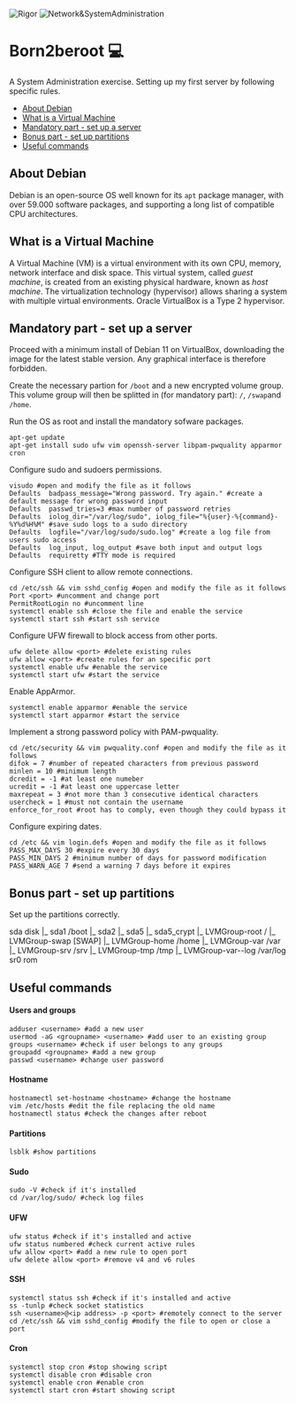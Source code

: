 ![Rigor](https://img.shields.io/badge/Rigor-306998) ![Network&SystemAdministration](https://img.shields.io/badge/Network&SystemAdministration-306998)

# Born2beroot :computer:
A System Administration exercise. Setting up my first server by following specific rules.

- [About Debian](https://github.com/denisgodoy/42-born2beroot#about-debian)
- [What is a Virtual Machine](https://github.com/denisgodoy/42-born2beroot#what-is-a-virtual-machine)
- [Mandatory part - set up a server](https://github.com/denisgodoy/42-born2beroot#setting-up-a-server)
- [Bonus part - set up partitions](https://github.com/denisgodoy/42-born2beroot#setting-up-a-server)
- [Useful commands](https://github.com/denisgodoy/42-born2beroot#useful-commands)

## About Debian
Debian is an open-source OS well known for its `apt` package manager, with over 59.000 software packages, and supporting a long list of compatible CPU architectures.

## What is a Virtual Machine
A Virtual Machine (VM) is a virtual environment with its own CPU, memory, network interface and disk space. This virtual system, called *guest machine*, is created from an existing physical hardware, known as *host machine*. The virtualization technology (hypervisor) allows sharing a system with multiple virtual environments. Oracle VirtualBox is a Type 2 hypervisor.

## Mandatory part - set up a server
Proceed with a minimum install of Debian 11 on VirtualBox, downloading the image for the latest stable version. Any graphical interface is therefore forbidden.

Create the necessary partion for `/boot` and a new encrypted volume group. This volume group will then be splitted in (for mandatory part): `/`, `/swap`and `/home`.

Run the OS as root and install the mandatory sofware packages.

```shell
apt-get update
apt-get install sudo ufw vim openssh-server libpam-pwquality apparmor cron
```

Configure sudo and sudoers permissions.
```shell
visudo #open and modify the file as it follows
Defaults  badpass_message="Wrong password. Try again." #create a default message for wrong password input
Defaults  passwd_tries=3 #max number of password retries
Defaults  iolog_dir="/var/log/sudo", iolog_file="%{user}-%{command}-%Y%d%H%M" #save sudo logs to a sudo directory
Defaults  logfile="/var/log/sudo/sudo.log" #create a log file from users sudo access
Defaults  log_input, log_output #save both input and output logs
Defaults  requiretty #TTY mode is required
```

Configure SSH client to allow remote connections.
```shell
cd /etc/ssh && vim sshd_config #open and modify the file as it follows
Port <port> #uncomment and change port
PermitRootLogin no #uncomment line
systemctl enable ssh #close the file and enable the service
systemctl start ssh #start ssh service
```

Configure UFW firewall to block access from other ports.
```shell
ufw delete allow <port> #delete existing rules
ufw allow <port> #create rules for an specific port
systemctl enable ufw #enable the service
systemctl start ufw #start the service
```

Enable AppArmor.
```shell
systemctl enable apparmor #enable the service
systemctl start apparmor #start the service
```

Implement a strong password policy with PAM-pwquality.
```shell
cd /etc/security && vim pwquality.conf #open and modify the file as it follows
difok = 7 #number of repeated characters from previous password
minlen = 10 #minimum length
dcredit = -1 #at least one numeber
ucredit = -1 #at least one uppercase letter
maxrepeat = 3 #not more than 3 consecutive identical characters
usercheck = 1 #must not contain the username
enforce_for_root #root has to comply, even though they could bypass it
```

Configure expiring dates.
```shell
cd /etc && vim login.defs #open and modify the file as it follows
PASS_MAX_DAYS 30 #expire every 30 days
PASS_MIN_DAYS 2 #minimum number of days for password modification
PASS_WARN_AGE 7 #send a warning 7 days before it expires
```

## Bonus part - set up partitions
Set up the partitions correctly.

sda disk
|_ sda1 /boot
|_ sda2
|_ sda5
	|_ sda5_crypt
		|_ LVMGroup-root     /
		|_ LVMGroup-swap     [SWAP]
		|_ LVMGroup-home     /home
		|_ LVMGroup-var      /var
		|_ LVMGroup-srv      /srv
		|_ LVMGroup-tmp      /tmp
		|_ LVMGroup-var--log /var/log
sr0 rom

## Useful commands
#### Users and groups
```shell
adduser <username> #add a new user
usermod -aG <groupname> <username> #add user to an existing group
groups <username> #check if user belongs to any groups
groupadd <groupname> #add a new group
passwd <username> #change user password
```

#### Hostname
```shell
hostnamectl set-hostname <hostname> #change the hostname
vim /etc/hosts #edit the file replacing the old name
hostnamectl status #check the changes after reboot
```

#### Partitions
```shell
lsblk #show partitions
```

#### Sudo
```shell
sudo -V #check if it's installed
cd /var/log/sudo/ #check log files
```

#### UFW
```shell
ufw status #check if it's installed and active
ufw status numbered #check current active rules
ufw allow <port> #add a new rule to open port
ufw delete allow <port> #remove v4 and v6 rules
```

#### SSH
```shell
systemctl status ssh #check if it's installed and active
ss -tunlp #check socket statistics
ssh <username>@<ip address> -p <port> #remotely connect to the server
cd /etc/ssh && vim sshd_config #modify the file to open or close a port
```

#### Cron
```shell
systemctl stop cron #stop showing script
systemctl disable cron #disable cron
systemctl enable cron #enable cron
systemctl start cron #start showing script
```

